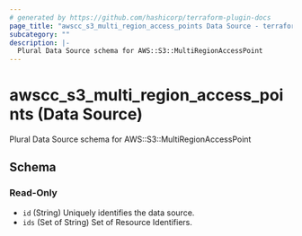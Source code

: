 ```yaml
---
# generated by https://github.com/hashicorp/terraform-plugin-docs
page_title: "awscc_s3_multi_region_access_points Data Source - terraform-provider-awscc"
subcategory: ""
description: |-
  Plural Data Source schema for AWS::S3::MultiRegionAccessPoint
---
```


# awscc_s3_multi_region_access_points (Data Source)

Plural Data Source schema for AWS::S3::MultiRegionAccessPoint



<!-- schema generated by tfplugindocs -->
## Schema

### Read-Only

- `id` (String) Uniquely identifies the data source.
- `ids` (Set of String) Set of Resource Identifiers.


